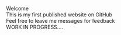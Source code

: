 Welcome <br>
This is my first published website on GitHub <br>
Feel free to leave me messages for feedback <br>
WORK IN PROGRESS....
